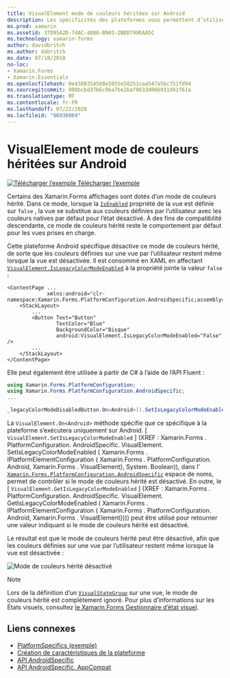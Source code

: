 ```yaml
---
title: VisualElement mode de couleurs héritées sur Android
description: Les spécificités des plateformes vous permettent d’utiliser des fonctionnalités uniquement disponibles sur une plateforme spécifique, sans implémenter de convertisseurs ou d’effets personnalisés. Cet article explique comment utiliser le spécifique à la plateforme Android qui désactive le mode de Xamarin.Forms couleurs hérité.
ms.prod: xamarin
ms.assetid: 37D95A2D-74AC-488A-B903-2BDD799EAA5C
ms.technology: xamarin-forms
author: davidbritch
ms.author: dabritch
ms.date: 07/10/2018
no-loc:
- Xamarin.Forms
- Xamarin.Essentials
ms.openlocfilehash: 0e4300354588e5055e58251caa547a56c751fd94
ms.sourcegitcommit: 008bcbd37b6c96a7be2baf0633d066931d41f61a
ms.translationtype: MT
ms.contentlocale: fr-FR
ms.lasthandoff: 07/22/2020
ms.locfileid: "86936069"
---
```

# <a name="visualelement-legacy-color-mode-on-android"></a>VisualElement mode de couleurs héritées sur Android

[![Télécharger l’exemple](~/media/shared/download.png) Télécharger l’exemple](https://docs.microsoft.com/samples/xamarin/xamarin-forms-samples/userinterface-platformspecifics)

Certains des Xamarin.Forms affichages sont dotés d’un mode de couleurs hérité. Dans ce mode, lorsque la [`IsEnabled`](xref:Xamarin.Forms.VisualElement.IsEnabled) propriété de la vue est définie sur `false` , la vue se substitue aux couleurs définies par l’utilisateur avec les couleurs natives par défaut pour l’état désactivé. À des fins de compatibilité descendante, ce mode de couleurs hérité reste le comportement par défaut pour les vues prises en charge.

Cette plateforme Android spécifique désactive ce mode de couleurs hérité, de sorte que les couleurs définies sur une vue par l’utilisateur restent même lorsque la vue est désactivée. Il est consommé en XAML en affectant [`VisualElement.IsLegacyColorModeEnabled`](xref:Xamarin.Forms.PlatformConfiguration.AndroidSpecific.VisualElement.IsLegacyColorModeEnabledProperty) à la propriété jointe la valeur `false` :

```xaml
<ContentPage ...
             xmlns:android="clr-namespace:Xamarin.Forms.PlatformConfiguration.AndroidSpecific;assembly=Xamarin.Forms.Core">
    <StackLayout>
        ...
        <Button Text="Button"
                TextColor="Blue"
                BackgroundColor="Bisque"
                android:VisualElement.IsLegacyColorModeEnabled="False" />
        ...
    </StackLayout>
</ContentPage>
```

Elle peut également être utilisée à partir de C# à l’aide de l’API Fluent :

```csharp
using Xamarin.Forms.PlatformConfiguration;
using Xamarin.Forms.PlatformConfiguration.AndroidSpecific;
...

_legacyColorModeDisabledButton.On<Android>().SetIsLegacyColorModeEnabled(false);
```

La `VisualElement.On<Android>` méthode spécifie que ce spécifique à la plateforme s’exécutera uniquement sur Android. [ `VisualElement.SetIsLegacyColorModeEnabled` ] (XREF : Xamarin.Forms . PlatformConfiguration. AndroidSpecific. VisualElement. SetIsLegacyColorModeEnabled ( Xamarin.Forms . IPlatformElementConfiguration { Xamarin.Forms . PlatformConfiguration. Android, Xamarin.Forms . VisualElement}, System. Boolean)), dans l' [`Xamarin.Forms.PlatformConfiguration.AndroidSpecific`](xref:Xamarin.Forms.PlatformConfiguration.AndroidSpecific) espace de noms, permet de contrôler si le mode de couleurs hérité est désactivé. En outre, le [ `VisualElement.GetIsLegacyColorModeEnabled` ] (XREF : Xamarin.Forms . PlatformConfiguration. AndroidSpecific. VisualElement. GetIsLegacyColorModeEnabled ( Xamarin.Forms . IPlatformElementConfiguration { Xamarin.Forms . PlatformConfiguration. Android, Xamarin.Forms . VisualElement}))) peut être utilisé pour retourner une valeur indiquant si le mode de couleurs hérité est désactivé.

Le résultat est que le mode de couleurs hérité peut être désactivé, afin que les couleurs définies sur une vue par l’utilisateur restent même lorsque la vue est désactivée :

![Mode de couleurs hérité désactivé](legacy-color-mode-images/legacy-color-mode-disabled.png)

> [!NOTE]
> Lors de la définition d’un [`VisualStateGroup`](xref:Xamarin.Forms.VisualStateGroup) sur une vue, le mode de couleurs hérité est complètement ignoré. Pour plus d’informations sur les États visuels, consultez [le Xamarin.Forms Gestionnaire d’état visuel](~/xamarin-forms/user-interface/visual-state-manager.md).

## <a name="related-links"></a>Liens connexes

- [PlatformSpecifics (exemple)](https://docs.microsoft.com/samples/xamarin/xamarin-forms-samples/userinterface-platformspecifics)
- [Création de caractéristiques de la plateforme](~/xamarin-forms/platform/platform-specifics/index.md#creating-platform-specifics)
- [API AndroidSpecific](xref:Xamarin.Forms.PlatformConfiguration.AndroidSpecific)
- [API AndroidSpecific. AppCompat](xref:Xamarin.Forms.PlatformConfiguration.AndroidSpecific.AppCompat)
